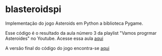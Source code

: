 # blasteroidspi
Implementação do jogo Asteroids em Python a biblioteca Pygame.

Esse código é o resultado da aula número 3 da playlist "Vamos progrmar Asteroides" no Youtube. Acesse essa aula [aqui](https://youtu.be/n2wgVq7E9To)

A versão final do código do jogo encontra-se [aqui](https://github.com/camargo-advanced/blasteroidspi)
